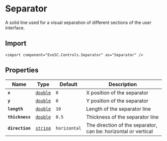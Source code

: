 # Separator
A solid line used for a visual separation of different sections
of the user interface.

## Import
```xml:no-line-numbers
<import component="EvoSC.Controls.Separator" as="Separator" />
```

## Properties
| Name | Type | Default | Description |
|------|------|---------|-------------|
| **`x`** | [`double`](#) | `0` | X position of the separator |
| **`y`** | [`double`](#) | `0` | Y position of the separator |
| **`length`** | [`double`](#) | `10` | Length of the separator line |
| **`thickness`** | [`double`](#) | `0.5` | Thickness of the separator line |
| **`direction`** | [`string`](#) | `horizontal` | The direction of the separator, can be: horizontal or vertical |
